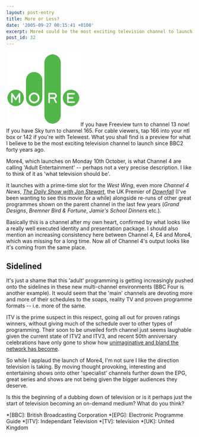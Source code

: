 ```yaml
---
layout: post-entry
title: More or Less?
date: '2005-09-27 00:15:41 +0100'
excerpt: More4 could be the most exciting television channel to launch since the advent of BBC2 forty years ago.
post_id: 32
---
```

<img class="right" src="/assets/2005/09/more4.png" alt="More4 Logo"/>If you have Freeview turn to channel 13 now! If you have Sky turn to channel 165. For cable viewers, tap 166 into your ntl box or 142 if you're with Telewest. What you shall find is a preview for what I believe to be the most exciting television channel to launch since BBC2 forty years ago.

More4, which launches on Monday 10th October, is what Channel 4 are calling 'Adult Entertainment' -- perhaps not a very precise description. I like to think of it as 'what television should be'.

It launches with a prime-time slot for the <cite>West Wing</cite>, even more <cite>Channel 4 News</cite>, <cite>[The Daily Show with Jon Stewart][1]</cite>, the UK Premier of <cite>[Downfall][2]</cite> (I've been wanting to see this movie for a while) alongside re-runs of other great programmes shown on the parent channel in the last few years (<cite>Grand Designs</cite>, <cite>Bremner Bird & Fortune</cite>, <cite>Jamie's School Dinners</cite> etc.).

Basically this is a channel after my own heart, confirmed by what looks like a really well executed identity and presentation package. I should also mention an increasing consistency here between Channel 4, E4 and More4, which was missing for a long time. Now all of Channel 4's output looks like it's coming from the same place.

## Sidelined
It's just a shame that this 'adult' programming is getting increasingly pushed onto the sidelines in these new multi-channel environments (BBC Four is another example).  It would seem that the 'main' channels are devoting more and more of their schedules to the soaps, reality TV and proven programme formats  --  i.e. more of the same.

ITV is the prime suspect in this respect, going all out for proven ratings winners, without giving much of the schedule over to other types of programming. Their soon to be unveiled forth channel just seems laughable given the current state of ITV2 and ITV3, and recent 50th anniversary celebrations have only gone to show how [unimaginative and bland the network has become][3].

So while I applaud the launch of More4, I'm not sure I like the direction television is taking.  By moving thought provoking, interesting and entertaining shows onto other 'specialist' channels further down the EPG, great series and shows are not being given the bigger audiences they deserve.

Is this the beginning of a dubbing down of television or is it perhaps just the start of television becoming an on-demand medium? What do you think?

[1]: http://www.comedycentral.com/shows/the_daily_show/
[2]: http://www.imdb.com/title/tt0363163/
[3]: http://news.bbc.co.uk/1/shared/spl/hi/guides/456900/456930/html/nn1page1.stm

*[BBC]: British Broadcasting Corporation
*[EPG]: Electronic Programme Guide
*[ITV]: Independant Television
*[TV]: television
*[UK]: United Kingdom